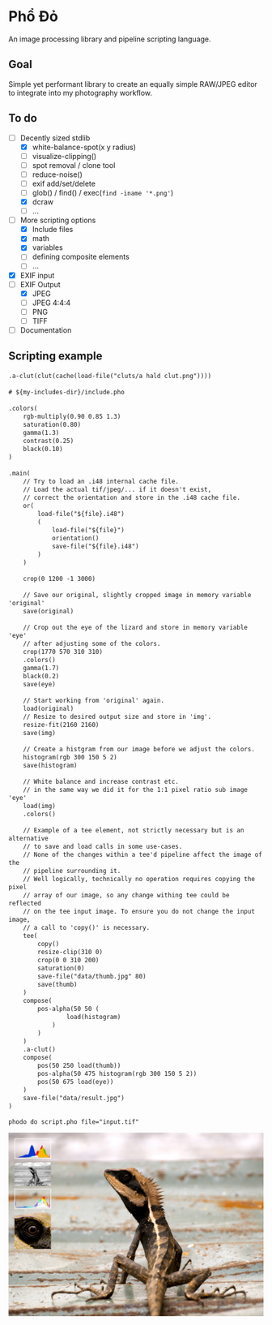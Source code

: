 # Phổ Đỏ

An image processing library and pipeline scripting language.

## Goal

Simple yet performant library to create an equally simple RAW/JPEG editor to 
integrate into my photography workflow.

## To do

- [ ] Decently sized stdlib
    - [X] white-balance-spot(x y radius)
    - [ ] visualize-clipping()
    - [ ] spot removal / clone tool
    - [ ] reduce-noise()
    - [ ] exif add/set/delete
    - [ ] glob() / find() / exec(`find -iname '*.png'`)
    - [X] dcraw
    - [ ] ...
- [ ] More scripting options
    - [X] Include files
    - [X] math
    - [X] variables
    - [ ] defining composite elements
    - [ ] ...
- [X] EXIF input
- [ ] EXIF Output
    - [X] JPEG
    - [ ] JPEG 4:4:4
    - [ ] PNG
    - [ ] TIFF
- [ ] Documentation

## Scripting example

```
.a-clut(clut(cache(load-file("cluts/a hald clut.png"))))

# ${my-includes-dir}/include.pho

.colors(
    rgb-multiply(0.90 0.85 1.3)
    saturation(0.80)
    gamma(1.3)
    contrast(0.25)
    black(0.10)
)

.main(
    // Try to load an .i48 internal cache file.
    // Load the actual tif/jpeg/... if it doesn't exist,
    // correct the orientation and store in the .i48 cache file.
    or(
        load-file("${file}.i48")
        (
            load-file("${file}")
            orientation()
            save-file("${file}.i48")
        )
    )

    crop(0 1200 -1 3000)

    // Save our original, slightly cropped image in memory variable 'original'
    save(original)

    // Crop out the eye of the lizard and store in memory variable 'eye'
    // after adjusting some of the colors.
    crop(1770 570 310 310)
    .colors()
    gamma(1.7)
    black(0.2)
    save(eye)

    // Start working from 'original' again.
    load(original)
    // Resize to desired output size and store in 'img'.
    resize-fit(2160 2160)
    save(img)

    // Create a histgram from our image before we adjust the colors.
    histogram(rgb 300 150 5 2)
    save(histogram)

    // White balance and increase contrast etc.
    // in the same way we did it for the 1:1 pixel ratio sub image 'eye'
    load(img)
    .colors()

    // Example of a tee element, not strictly necessary but is an alternative
    // to save and load calls in some use-cases.
    // None of the changes within a tee'd pipeline affect the image of the
    // pipeline surrounding it.
    // Well logically, technically no operation requires copying the pixel
    // array of our image, so any change withing tee could be reflected
    // on the tee input image. To ensure you do not change the input image,
    // a call to 'copy()' is necessary.
    tee(
        copy()
        resize-clip(310 0)
        crop(0 0 310 200)
        saturation(0)
        save-file("data/thumb.jpg" 80)
        save(thumb)
    )
    compose(
        pos-alpha(50 50 (
                load(histogram)
            )
        )
    )
    .a-clut()
    compose(
        pos(50 250 load(thumb))
        pos-alpha(50 475 histogram(rgb 300 150 5 2))
        pos(50 675 load(eye))
    )
    save-file("data/result.jpg")
)
```

`phodo do script.pho file="input.tif"`

![example result](https://raw.githubusercontent.com/frizinak/phodo/dev/.github/main.jpg)
